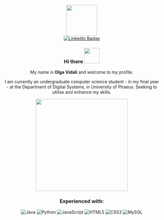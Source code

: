   <div align="center">
<div id="header">
<img src="https://media0.giphy.com/media/v1.Y2lkPTc5MGI3NjExZzM2Z3hpeDh2NXlxeXhta3U0NnEwdXV3bXM1eXUwMzBoZ2h0NGE0eSZlcD12MV9pbnRlcm5hbF9naWZfYnlfaWQmY3Q9Zw/HzPtbOKyBoBFsK4hyc/giphy.gif" width="100">
</div>
<div id="badges">
<a href="https://www.linkedin.com/in/olga-vidali-8a7b8036a/">
  <img src="https://img.shields.io/badge/LinkedIn-blue?style=for-the-badge&amp;logo=linkedin&amp;logoColor=white" alt="LinkedIn Badge">
</a>

</div>
<h3 id="hi-there">Hi there <img src="https://media3.giphy.com/media/v1.Y2lkPTc5MGI3NjExbzJ5NGN2aTR4eGhhdHhubnczYzl4ejloNnpyZ3U0bXczczA5emc0NSZlcD12MV9pbnRlcm5hbF9naWZfYnlfaWQmY3Q9cw/3FjuotitkhOffmPamc/giphy.gif" width="50"></h3>
<p>My name is <strong>Olga Vidali</strong> and welcome to my profile.</p>
<p>I am currently an undergraduate computer science student - in my final year - at the Department of Digital Systems, in University of Piraeus. Seeking to utilise and enhance my skills. </p>
<img src="https://media0.giphy.com/media/v1.Y2lkPTc5MGI3NjExcHFxeG50cDYzbW94b252dGxibWx4cmdleThiNDM2ZXo0Yzd2b3J6bSZlcD12MV9pbnRlcm5hbF9naWZfYnlfaWQmY3Q9Zw/JWybLzXs7Hn0JKhSji/giphy.gif" width="300">

<h3 id="language">Experienced with: </h3>
<p><img src="https://img.shields.io/badge/-java-E34A86?style=flat-square&amp;logo=java" alt="Java">
<img src="https://img.shields.io/badge/-Python-black?style=flat-square&amp;logo=Python" alt="Python">
<img src="https://img.shields.io/badge/-JavaScript-black?style=flat-square&amp;logo=javascript" alt="JavaScript">
<img src="https://img.shields.io/badge/-HTML5-E34F26?style=flat-square&amp;logo=html5&amp;logoColor=white" alt="HTML5">
<img src="https://img.shields.io/badge/-CSS3-1572B6?style=flat-square&amp;logo=css3" alt="CSS3">
<img src="https://img.shields.io/badge/-MySQL-black?style=flat-square&amp;logo=mysql" alt="MySQL"></p>
</div>




